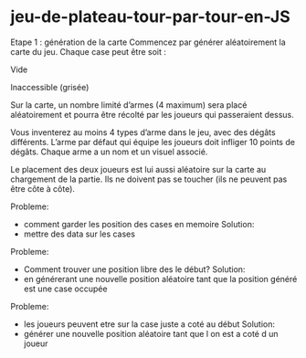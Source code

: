 # jeu-de-plateau-tour-par-tour-en-JS

Etape 1 : génération de la carte
Commencez par générer aléatoirement la carte du jeu. Chaque case peut être soit :

Vide

Inaccessible (grisée)

Sur la carte, un nombre limité d’armes (4 maximum) sera placé aléatoirement et pourra être récolté par les joueurs qui passeraient dessus.

Vous inventerez au moins 4 types d’arme dans le jeu, avec des dégâts différents. L’arme par défaut qui équipe les joueurs doit infliger 10 points de dégâts. Chaque arme a un nom et un visuel associé.

Le placement des deux joueurs est lui aussi aléatoire sur la carte au chargement de la partie. Ils ne doivent pas se toucher (ils ne peuvent pas être côte à côte).


Probleme:
- comment garder les position des cases en memoire 
Solution:
- mettre des data sur les cases

Probleme:
- Comment trouver une position libre des le début?
Solution:
- en générerant une nouvelle position aléatoire tant que la position généré est une case occupée

Probleme:
- les joueurs peuvent etre sur la case juste a coté au début
Solution:
- générer une nouvelle position aléatoire tant que l on est a coté d un joueur